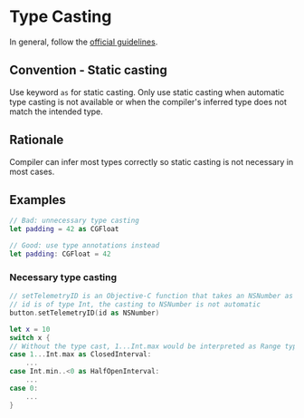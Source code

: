 # Type Casting

In general, follow the [official guidelines](https://docs.swift.org/swift-book/LanguageGuide/TypeCasting.html).

## Convention - Static casting
Use keyword `as` for static casting. Only use static casting when automatic type casting is not available or when the compiler's inferred type does not match the intended type.

## Rationale
Compiler can infer most types correctly so static casting is not necessary in most cases.

## Examples 

``` swift
// Bad: unnecessary type casting
let padding = 42 as CGFloat

// Good: use type annotations instead
let padding: CGFloat = 42
```

### Necessary type casting

``` swift
// setTelemetryID is an Objective-C function that takes an NSNumber as the argument
// id is of type Int, the casting to NSNumber is not automatic
button.setTelemetryID(id as NSNumber)

let x = 10
switch x {
// Without the type cast, 1...Int.max would be interpreted as Range type
case 1...Int.max as ClosedInterval:
    ...
case Int.min..<0 as HalfOpenInterval:
    ...
case 0:
    ...
}

```
